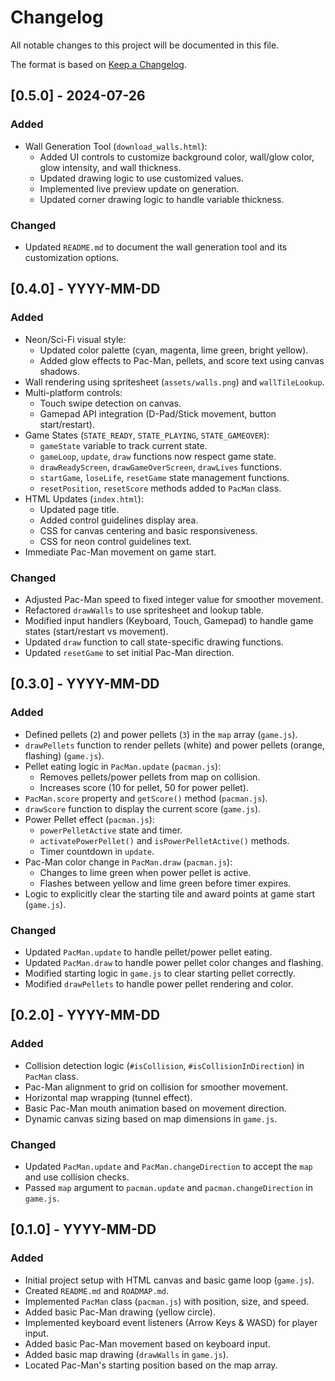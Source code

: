 # Changelog

All notable changes to this project will be documented in this file.

The format is based on [Keep a Changelog](https://keepachangelog.com/en/1.0.0/).

## [0.5.0] - 2024-07-26

### Added
- Wall Generation Tool (`download_walls.html`):
    - Added UI controls to customize background color, wall/glow color, glow intensity, and wall thickness.
    - Updated drawing logic to use customized values.
    - Implemented live preview update on generation.
    - Updated corner drawing logic to handle variable thickness.

### Changed
- Updated `README.md` to document the wall generation tool and its customization options.

## [0.4.0] - YYYY-MM-DD

### Added
- Neon/Sci-Fi visual style:
    - Updated color palette (cyan, magenta, lime green, bright yellow).
    - Added glow effects to Pac-Man, pellets, and score text using canvas shadows.
- Wall rendering using spritesheet (`assets/walls.png`) and `wallTileLookup`.
- Multi-platform controls:
    - Touch swipe detection on canvas.
    - Gamepad API integration (D-Pad/Stick movement, button start/restart).
- Game States (`STATE_READY`, `STATE_PLAYING`, `STATE_GAMEOVER`):
    - `gameState` variable to track current state.
    - `gameLoop`, `update`, `draw` functions now respect game state.
    - `drawReadyScreen`, `drawGameOverScreen`, `drawLives` functions.
    - `startGame`, `loseLife`, `resetGame` state management functions.
    - `resetPosition`, `resetScore` methods added to `PacMan` class.
- HTML Updates (`index.html`):
    - Updated page title.
    - Added control guidelines display area.
    - CSS for canvas centering and basic responsiveness.
    - CSS for neon control guidelines text.
- Immediate Pac-Man movement on game start.

### Changed
- Adjusted Pac-Man speed to fixed integer value for smoother movement.
- Refactored `drawWalls` to use spritesheet and lookup table.
- Modified input handlers (Keyboard, Touch, Gamepad) to handle game states (start/restart vs movement).
- Updated `draw` function to call state-specific drawing functions.
- Updated `resetGame` to set initial Pac-Man direction.

## [0.3.0] - YYYY-MM-DD

### Added
- Defined pellets (`2`) and power pellets (`3`) in the `map` array (`game.js`).
- `drawPellets` function to render pellets (white) and power pellets (orange, flashing) (`game.js`).
- Pellet eating logic in `PacMan.update` (`pacman.js`):
    - Removes pellets/power pellets from map on collision.
    - Increases score (10 for pellet, 50 for power pellet).
- `PacMan.score` property and `getScore()` method (`pacman.js`).
- `drawScore` function to display the current score (`game.js`).
- Power Pellet effect (`pacman.js`):
    - `powerPelletActive` state and timer.
    - `activatePowerPellet()` and `isPowerPelletActive()` methods.
    - Timer countdown in `update`.
- Pac-Man color change in `PacMan.draw` (`pacman.js`):
    - Changes to lime green when power pellet is active.
    - Flashes between yellow and lime green before timer expires.
- Logic to explicitly clear the starting tile and award points at game start (`game.js`).

### Changed
- Updated `PacMan.update` to handle pellet/power pellet eating.
- Updated `PacMan.draw` to handle power pellet color changes and flashing.
- Modified starting logic in `game.js` to clear starting pellet correctly.
- Modified `drawPellets` to handle power pellet rendering and color.

## [0.2.0] - YYYY-MM-DD

### Added
- Collision detection logic (`#isCollision`, `#isCollisionInDirection`) in `PacMan` class.
- Pac-Man alignment to grid on collision for smoother movement.
- Horizontal map wrapping (tunnel effect).
- Basic Pac-Man mouth animation based on movement direction.
- Dynamic canvas sizing based on map dimensions in `game.js`.

### Changed
- Updated `PacMan.update` and `PacMan.changeDirection` to accept the `map` and use collision checks.
- Passed `map` argument to `pacman.update` and `pacman.changeDirection` in `game.js`.

## [0.1.0] - YYYY-MM-DD

### Added
- Initial project setup with HTML canvas and basic game loop (`game.js`).
- Created `README.md` and `ROADMAP.md`.
- Implemented `PacMan` class (`pacman.js`) with position, size, and speed.
- Added basic Pac-Man drawing (yellow circle).
- Implemented keyboard event listeners (Arrow Keys & WASD) for player input.
- Added basic Pac-Man movement based on keyboard input.
- Added basic map drawing (`drawWalls` in `game.js`).
- Located Pac-Man's starting position based on the map array. 